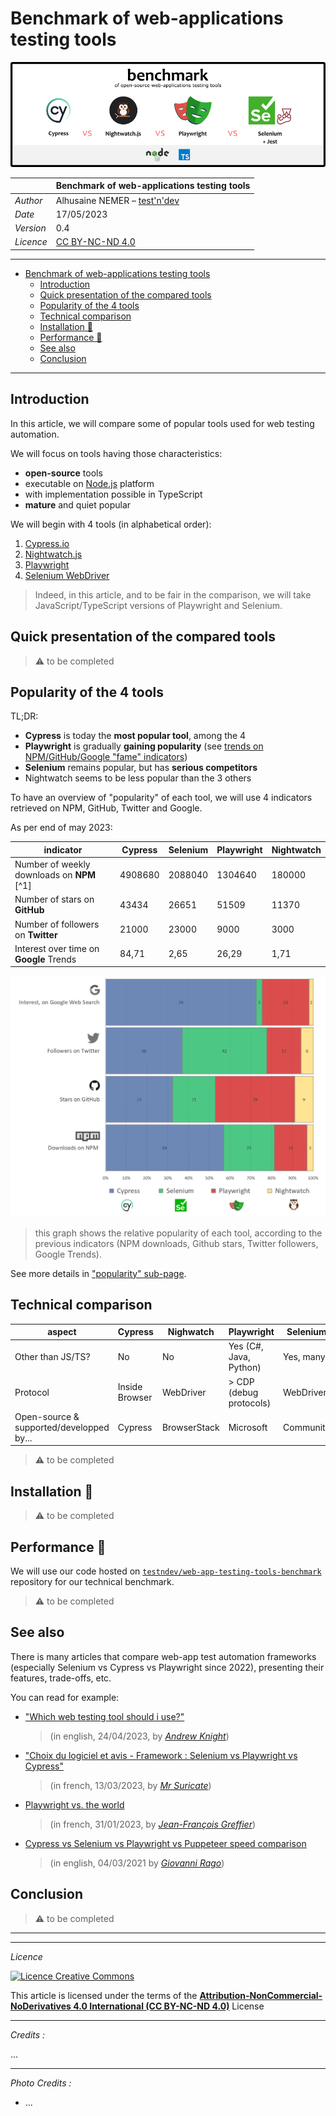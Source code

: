 # Benchmark of web-applications testing tools

![](https://github.com/testndev/web-app-testing-tools-benchmark/raw/main/doc/header-image.png)

|           | Benchmark of web-applications testing tools           |
| --------- | ----------------------------------------------------- |
| _Author_  | Alhusaine NEMER – [test'n'dev](https://testndev.com/) |
| _Date_    | 17/05/2023                                            |
| _Version_ | 0.4                                                   |
| _Licence_ | <a href="#licence">CC BY-NC-ND 4.0</a>                |

---

- [Benchmark of web-applications testing tools](#benchmark-of-web-applications-testing-tools)
  - [Introduction](#introduction)
  - [Quick presentation of the compared tools](#quick-presentation-of-the-compared-tools)
  - [Popularity of the 4 tools](#popularity-of-the-4-tools)
  - [Technical comparison](#technical-comparison)
  - [Installation 🚧](#installation-)
  - [Performance 🚧](#performance-)
  - [See also](#see-also)
  - [Conclusion](#conclusion)

---


## Introduction

In this article, we will compare some of popular tools used for web testing automation. 

We will focus on tools having those characteristics:
- **open-source** tools
- executable on [Node.js](https://nodejs.org) platform
- with implementation possible in TypeScript 
- **mature** and quiet popular

We will begin with 4 tools (in alphabetical order): 

1. [Cypress.io](https://cypress.io/)                                       
2. [Nightwatch.js](https://nightwatchjs.org)                              
3. [Playwright](https://playwright.dev/)                                  
4. [Selenium WebDriver](https://www.selenium.dev/documentation/webdriver/)

> Indeed, in this article, and to be fair in the comparison, we will take JavaScript/TypeScript versions of Playwright and Selenium.

## Quick presentation of the compared tools

> ⚠️ to be completed


## Popularity of the 4 tools

TL;DR:
- **Cypress** is today the **most popular tool**, among the 4
- **Playwright** is gradually **gaining popularity** (see [trends on NPM/GitHub/Google "fame" indicators](./300-web-app-testing-tools-benchmark-popularity.md))
- **Selenium** remains popular, but has **serious competitors**
- Nightwatch seems to be less popular than the 3 others

To have an overview of "popularity" of each tool, we will use 4 indicators retrieved on NPM, GitHub, Twitter and Google.

 As per end of may 2023:

 | indicator                                   | Cypress | Selenium | Playwright | Nightwatch |
 | ------------------------------------------- | ------- | -------- | ---------- | ---------- |
 | Number of weekly downloads on **NPM**  [^1] | 4908680 | 2088040  | 1304640    | 180000     |
 | Number of stars on **GitHub**               | 43434   | 26651    | 51509      | 11370      |
 | Number of followers on **Twitter**          | 21000   | 23000    | 9000       | 3000       |
 | Interest over time on **Google** Trends     | 84,71   | 2,65     | 26,29      | 1,71       |


![](../img/300/relative-popularity-of-tools.png)

> this graph shows the relative popularity of each tool, according to the previous indicators (NPM downloads, Github stars, Twitter followers, Google Trends). 

See more details in ["popularity" sub-page](./300-web-app-testing-tools-benchmark-popularity.md).


## Technical comparison


| aspect                                   | Cypress        | Nighwatch    | Playwright              | Selenium  |
| ---------------------------------------- | -------------- | ------------ | ----------------------- | --------- |
| Other than JS/TS?                        | No             | No           | Yes (C#, Java, Python)  | Yes, many |
| Protocol                                 | Inside Browser | WebDriver    | > CDP (debug protocols) | WebDriver |
| Open-source & supported/developped by... | Cypress        | BrowserStack | Microsoft               | Community |
 
> ⚠️ to be completed


## Installation 🚧

> ⚠️ to be completed


## Performance 🚧


We will use our code hosted on [`testndev/web-app-testing-tools-benchmark`](https://github.com/testndev/web-app-testing-tools-benchmark/) repository for our technical benchmark.


> ⚠️ to be completed

## See also

There is many articles that compare web-app test automation frameworks (especially Selenium vs Cypress vs Playwright since 2022), presenting their features, trade-offs, etc. 

You can read for example:
- ["Which web testing tool should i use?"](https://automationpanda.com/2023/04/24/which-web-testing-tool-should-i-use)   
  > (in english, 24/04/2023, by [*Andrew Knight*](https://twitter.com/automationpanda))
- ["Choix du logiciel et avis - Framework : Selenium vs Playwright vs Cypress"](https://blog.mrsuricate.com/choix-logiciel-avis-framework-selenium-playwright-cypress)
  > (in french, 13/03/2023, by [*Mr Suricate*](https://www.mrsuricate.com/))
- [Playwright vs. the world](https://medium.com/@jfgreffier/playwright-vs-the-world-c783e9bf4fc4)
  > (in french, 31/01/2023, by [*Jean-François Greffier*](https://linktr.ee/jfgreffier))
- [Cypress vs Selenium vs Playwright vs Puppeteer speed comparison](https://rag0g.medium.com/cypress-vs-selenium-vs-playwright-vs-puppeteer-speed-comparison-73fd057c2ae9)
  > (in english, 04/03/2021 by [*Giovanni Rago*](https://rag0g.medium.com/))



## Conclusion

> ⚠️ to be completed






----


---

<a id="licence"></a>

_Licence_

<a rel="license" href="http://creativecommons.org/licenses/by-nc-nd/4.0/"><img alt="Licence Creative Commons" style="border-width:0" src="https://i.creativecommons.org/l/by-nc-nd/4.0/88x31.png" /></a> 
 

This article is licensed under the terms of the 
<a rel="license" href="http://creativecommons.org/licenses/by-nc-nd/4.0/">__Attribution-NonCommercial-NoDerivatives 4.0 International (CC BY-NC-ND 4.0)__</a> License

---

_Credits :_

...

---

_Photo Credits :_

- ...
  

